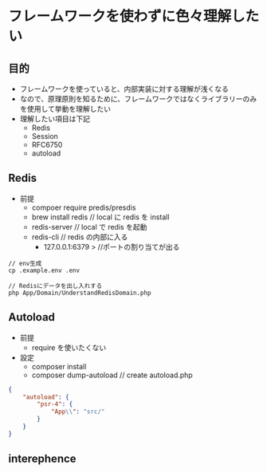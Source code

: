 # フレームワークを使わずに色々理解したい

## 目的

- フレームワークを使っていると、内部実装に対する理解が浅くなる
- なので、原理原則を知るために、フレームワークではなくライブラリーのみを使用して挙動を理解したい
- 理解したい項目は下記
  - Redis
  - Session
  - RFC6750
  - autoload

## Redis

- 前提
  - compoer require predis/presdis
  - brew install redis // local に redis を install
  - redis-server // local で redis を起動
  - redis-cli // redis の内部に入る
    - 127.0.0.1:6379 > //ポートの割り当てが出る

```
// env生成
cp .example.env .env

// Redisにデータを出し入れする
php App/Domain/UnderstandRedisDomain.php
```

## Autoload

- 前提
  - require を使いたくない
- 設定
  - composer install
  - composer dump-autoload // create autoload.php

```composer.json
{
    "autoload": {
        "psr-4": {
            "App\\": "src/"
        }
    }
}
```

## interephence
